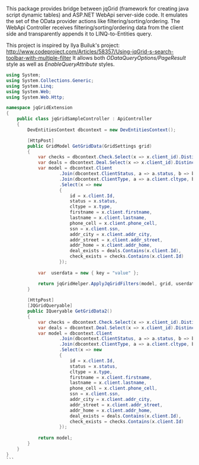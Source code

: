 This package provides bridge between jqGrid (framework for creating java script dynamic tables) and ASP.NET WebApi server-side code.
It emulates the set of the OData provider actions like filtering/sorting/ordering.
The WebApi Controller receives filtering/sorting/ordering data from the client side and transparently appends it to LINQ-to-Entities query.

This project is inspired by Ilya Builuk's project: http://www.codeproject.com/Articles/58357/Using-jqGrid-s-search-toolbar-with-multiple-filter
It allows both *ODataQueryOptions/PageResult* style as well as *EnableQueryAttribute* styles.
````csharp
using System;
using System.Collections.Generic;
using System.Linq;
using System.Web;
using System.Web.Http;

namespace jqGridExtension
{
    public class jqGridSampleController : ApiController
    {
        DevEntitiesContext dbcontext = new DevEntitiesContext();

        [HttpPost]
        public GridModel GetGridData(GridSettings grid)
        {
            var checks = dbcontext.Check.Select(x => x.client_id).Distinct().ToList();
            var deals = dbcontext.Deal.Select(x => x.client_id).Distinct().ToList();
            var model = dbcontext.Client
                    .Join(dbcontext.ClientStatus, a => a.status, b => b.Id, (a, b) => new { client = a, status = b })
                    .Join(dbcontext.ClientType, a => a.client.cltype, b => b.Id, (a, b) => new { client = a.client, status = a.status, type = b })
                    .Select(x => new
                    {
                        id = x.client.Id,
                        status = x.status,
                        cltype = x.type,
                        firstname = x.client.firstname,
                        lastname = x.client.lastname,
                        phone_cell = x.client.phone_cell,
                        ssn = x.client.ssn,
                        addr_city = x.client.addr_city,
                        addr_street = x.client.addr_street,
                        addr_home = x.client.addr_home,
                        deal_exists = deals.Contains(x.client.Id),
                        check_exists = checks.Contains(x.client.Id)
                    });
                    
            var  userdata = new { key = "value" };

            return jqGridHelper.ApplyJqGridFilters(model, grid, userdata);
        }
        
        [HttpPost]
        [JQGridQueryable]
        public IQueryable GetGridData2()
        {
            var checks = dbcontext.Check.Select(x => x.client_id).Distinct().ToList();
            var deals = dbcontext.Deal.Select(x => x.client_id).Distinct().ToList();
            var model = dbcontext.Client
                    .Join(dbcontext.ClientStatus, a => a.status, b => b.Id, (a, b) => new { client = a, status = b })
                    .Join(dbcontext.ClientType, a => a.client.cltype, b => b.Id, (a, b) => new { client = a.client, status = a.status, type = b })
                    .Select(x => new
                    {
                        id = x.client.Id,
                        status = x.status,
                        cltype = x.type,
                        firstname = x.client.firstname,
                        lastname = x.client.lastname,
                        phone_cell = x.client.phone_cell,
                        ssn = x.client.ssn,
                        addr_city = x.client.addr_city,
                        addr_street = x.client.addr_street,
                        addr_home = x.client.addr_home,
                        deal_exists = deals.Contains(x.client.Id),
                        check_exists = checks.Contains(x.client.Id)
                    });
                    
            return model;
        }
    }
}
```
